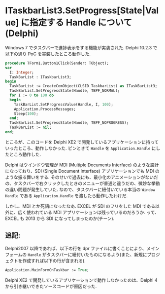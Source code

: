 # ITaskbarList3.SetProgress[State|Value] に指定する Handle について (Delphi)

Windows 7 でタスクバーで進捗表示をする機能が実装された. Delphi 10.2.3 で以下の通り PoC を実装したところ動作した.

```pascal
procedure TForm1.Button1Click(Sender: TObject);
var
  I: Integer;
  TaskBarList : ITaskbarList3;
begin
  TaskBarList := CreateComObject(CLSID_TaskbarList) as ITaskBarList3;
  TaskBarList.SetProgressState(Handle, TBPF_NORMAL);
  for I := 0 to 100 do
  begin
    TaskBarList.SetProgressValue(Handle, I, 100);
    Application.ProcessMessages;
    Sleep(100);
  end;
  TaskBarList.SetProgressState(Handle, TBPF_NOPROGRESS);
  TaskBarList := nil;
end;
```

ところが、このコードを Delphi XE2 で開発しているアプリケーションに持っていったところ、動作しなかった. ピンときて `Handle` を `Application.Handle` にしたところ動作した.

Delphi はウインドウ管理が MDI (Multiple Documents Interface) のような設計になっており、SDI (Single Document Interface) アプリケーションでも MDI のような振る舞いをする. そのせいで過去にも、最小化のアニメーションがないだの、タスクバーで右クリックしたときのメニューが普通と違うだの、微妙な挙動の違い問題が発生していた. なので、タスクバーに紐付いている本当の `Window Handle` である `Application.Handle` を渡したら動作したわけだ.

しかし、MDI とか死語になったなあ. EXCEL が SDI のフリをした MDI である以外に、広く使われている MDI アプリケーションは残っているのだろうか. って、EXCEL も 2013 から SDI になってしまったのか(チーン).

## 追記:

Delphi2007 以降であれば、以下の行を dpr ファイルに書くことにより、メインフォームの `Handle` がタスクバーに紐付いたものになるよう(また、新規にプロジェクトを作成すれば以下の行が含まれる).

```pascal
Application.MainFormOnTaskbar := True;
```

Delphi XE2 で開発しているアプリケーションで動作しなかったのは、Delphi 4 から引き継いできたソースコードが原因だった.
